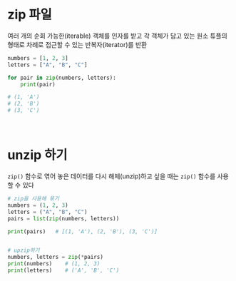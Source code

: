 # zip 파일

여러 개의 순회 가능한(iterable) 객체를 인자를 받고 각 객체가 담고 있는 원소 튜플의 형태로 차례로 접근할 수 있는 반복자(iterator)를 반환

```python
numbers = [1, 2, 3]
letters = ["A", "B", "C"]

for pair in zip(numbers, letters):
    print(pair)

# (1, 'A')
# (2, 'B')
# (3, 'C')
```

<br>

# unzip 하기
```zip()``` 함수로 엮어 놓은 데이터를 다시 해체(unzip)하고 싶을 때는 ```zip()``` 함수를 사용할 수 있다

```python
# zip을 사용해 묶기
numbers = (1, 2, 3)
letters = ("A", "B", "C")
pairs = list(zip(numbers, letters))

print(pairs)   # [(1, 'A'), (2, 'B'), (3, 'C')]


# upzip하기
numbers, letters = zip(*pairs)
print(numbers)    # (1, 2, 3)
print(letters)    # ('A', 'B', 'C')
```
